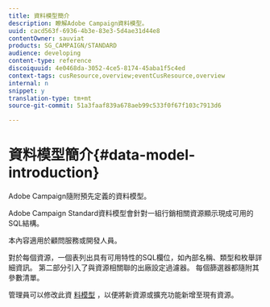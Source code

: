 ```yaml
---
title: 資料模型簡介
description: 瞭解Adobe Campaign資料模型。
uuid: cacd563f-6936-4b3e-83e3-5d4ae31d44e8
contentOwner: sauviat
products: SG_CAMPAIGN/STANDARD
audience: developing
content-type: reference
discoiquuid: 4e0468da-3052-4ce5-8174-45aba1f5c4ed
context-tags: cusResource,overview;eventCusResource,overview
internal: n
snippet: y
translation-type: tm+mt
source-git-commit: 51a3faaf839a678aeb99c533f0f67f103c7913d6

---
```



# 資料模型簡介{#data-model-introduction}

Adobe Campaign隨附預先定義的資料模型。

Adobe Campaign Standard資料模型會針對一組行銷相關資源顯示現成可用的SQL結構。

本內容適用於顧問服務或開發人員。

對於每個資源，一個表列出具有可用特性的SQL欄位，如內部名稱、類型和枚舉詳細資訊。 第二部分引入了與資源相關聯的出廠設定過濾器。 每個篩選器都隨附其參數清單。

管理員可以修改此資 [料模型](../../administration/using/users-management.md#functional-administrators) ，以便將新資源或擴充功能新增至現有資源。
